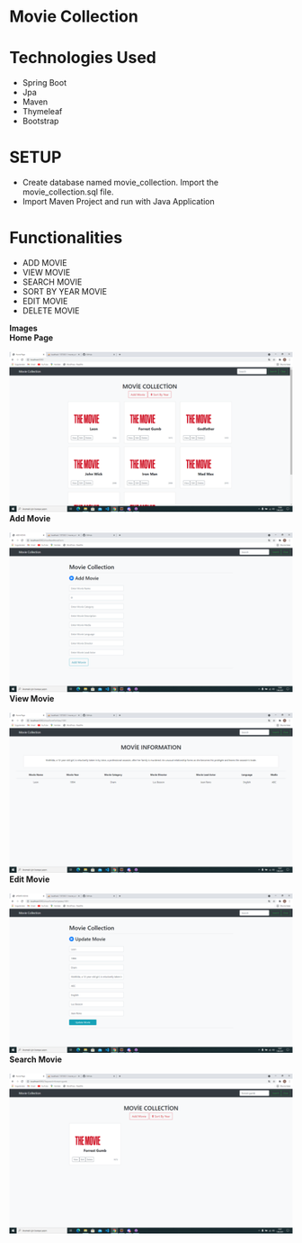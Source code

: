 # Movie Collection

# Technologies Used
- Spring Boot
- Jpa
- Maven
- Thymeleaf
- Bootstrap


# SETUP
* Create database named movie_collection. Import the movie_collection.sql file. 
* Import Maven Project and run with Java Application

# Functionalities

- ADD MOVIE <br>
- VIEW MOVIE <br>
- SEARCH MOVIE <br>
- SORT BY YEAR MOVIE <br>
- EDIT MOVIE <br>
- DELETE MOVIE <br>
  
  
<strong>Images</strong> <br>
<strong>Home Page</strong> <br><br>
![homepage](https://github.com/cansuciloglu/MovieCollection/blob/main/ScreenShots/homepage.png)
<strong>Add Movie</strong><br><br>
![addmovie](https://github.com/cansuciloglu/MovieCollection/blob/main/ScreenShots/addmovie.png)
<strong>View Movie</strong><br><br>
![movieinf](https://github.com/cansuciloglu/MovieCollection/blob/main/ScreenShots/movieinf.png)
<strong>Edit Movie</strong><br><br>
![editmovie](https://github.com/cansuciloglu/MovieCollection/blob/main/ScreenShots/editmovie.png)
<strong>Search Movie</strong><br><br>
![searchmovie](https://github.com/cansuciloglu/MovieCollection/blob/main/ScreenShots/search.png)

